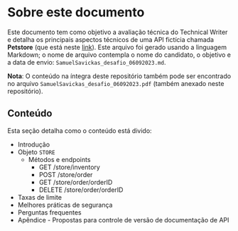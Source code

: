 # Sobre este documento
Este documento tem como objetivo a avaliação técnica do Technical Writer e detalha os principais aspectos técnicos de uma API fictícia chamada **Petstore** (que está neste [link](https://petstore3.swagger.io/#/)).
Este arquivo foi gerado usando a linguagem Markdown; o nome de arquivo contempla o nome do candidato, o objetivo e a data de envio:
`SamuelSavickas_desafio_06092023.md`.

**Nota**: O conteúdo na íntegra deste repositório também pode ser encontrado no arquivo `SamuelSavickas_desafio_06092023.pdf` (também anexado neste repositório).

## Conteúdo
Esta seção detalha como o conteúdo está divido:
- Introdução
- Objeto `STORE`
	- Métodos e endpoints
		- GET /store/inventory
		- POST /store/order
		- GET /store/order/orderID
		- DELETE /store/order/orderID
- Taxas de limite
- Melhores práticas de segurança
- Perguntas frequentes
- Apêndice - Propostas para controle de versão de documentação de API
